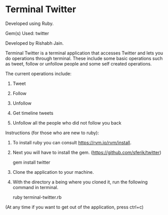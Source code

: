 Terminal Twitter
================

Developed using Ruby.

Gem(s) Used: twitter

Developed by Rishabh Jain.

Terminal Twitter is a terminal application that accesses Twitter and lets you do operations through terminal.
These include some basic operations such as tweet, follow or unfollow people and some self created operations.

The current operations include:

1) Tweet

2) Follow

3) Unfollow

4) Get timeline tweets

5) Unfollow all the people who did not follow you back 


Instructions (for those who are new to ruby):

1) To install ruby you can consult https://rvm.io/rvm/install. 

2) Next you will have to install the gem. (https://github.com/sferik/twitter)

    gem install twitter
  
3) Clone the application to your machine.

4) With the directory a being where you cloned it, run the following command in terminal.
  
    ruby terminal-twitter.rb
  
(At any time if you want to get out of the application, press ctrl+c)

